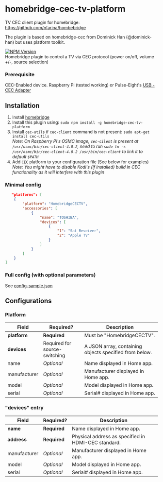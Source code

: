 # homebridge-cec-tv-platform
TV CEC client plugin for homebridge: https://github.com/nfarina/hombebridge

The plugin is based on homebridge-cec from Dominick Han (@dominick-han) but uses platform toolkit.

[![NPM Version](https://img.shields.io/npm/v/homebridge-cec-tv-platform.svg)](https://www.npmjs.com/package/homebridge-cec-tv-platform)  
Homebridge plugin to control a TV via CEC protocol (power on/off, volume +/-, source selection)
### Prerequisite
CEC-Enabled device. Raspberry Pi (tested working) or Pulse-Eight's [USB - CEC Adapter](https://www.pulse-eight.com/p/104/usb-hdmi-cec-adapter)

## Installation
1. Install [homebridge](https://www.npmjs.com/package/homebridge)
2. Install this plugin using: `sudo npm install -g homebridge-cec-tv-platform`
3. Install `cec-utils` if `cec-client` command is not present: `sudo apt-get install cec-utils`  
*Note: On Raspberry Pi's OSMC image, `cec-cilent` is present at `/usr/osmc/bin/cec-client-4.0.2`, need to run `sudo ln -s /usr/osmc/bin/cec-client-4.0.2 /usr/bin/cec-client` to link it to default `$PATH`*  
4. Add `CEC` platform to your configuration file (See below for examples)  
*Note: You might have to disable Kodi's (if installed) build in CEC functionality as it will interfere with this plugin*

### Minimal config
```json
   "platforms": [
    {
        "platform": "HomebridgeCECTV",
        "accessories": [
            {
                "name": "TOSHIBA",
                "devices": [
                    {
                        "1": "Sat Reseiver",
                        "2": "Apple TV"
                    }
                ]
            }
        ]
    }
] 
```

### Full config (with optional parameters)
See [config-sample.json](config-sample.json)

## Configurations
### Platform
Field           | Required?    | Description
----------------|--------------|-------------
**platform**    | **Required** | Must be "HomebridgeCECTV".
**devices**     |  Required for source-switching  | A JSON array, containing objects specified from below.
  name          |  *Optional*  | Name displayed in Home app.
  manufacturer  |  *Optional*  | Manufacturer displayed in Home app.
  model         |  *Optional*  | Model displayed in Home app.
  serial        |  *Optional*  | Serial# displayed in Home app.

### "devices" entry
Field           | Required?    | Description
----------------|--------------|-------------
**name**        | **Required** | Name displayed in Home app.
**address**     | **Required** | Physical address as specified in HDMI-CEC standard.
  manufacturer  |  *Optional*  | Manufacturer displayed in Home app.
  model         |  *Optional*  | Model displayed in Home app.
  serial        |  *Optional*  | Serial# displayed in Home app.
